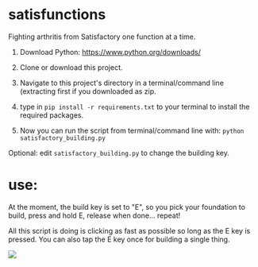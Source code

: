 # satisfunctions
Fighting arthritis from Satisfactory one function at a time.


1. Download Python:
https://www.python.org/downloads/

2. Clone or download this project. 

3. Navigate to this project's directory in a terminal/command line (extracting first if you downloaded as zip.

4. type in `pip install -r requirements.txt` to your terminal to install the required packages. 

5. Now you can run the script from terminal/command line with: `python satisfactory_building.py`

Optional: edit `satisfactory_building.py` to change the building key. 

# use: 
At the moment, the build key is set to "E", so you pick your foundation to build, press and hold E, release when done... repeat! 

All this script is doing is clicking as fast as possible so long as the E key is pressed. You can also tap the E key once for building a single thing. 


![](satisfunctions2.gif)

